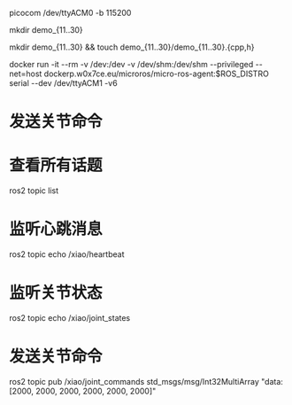 picocom  /dev/ttyACM0 -b 115200

mkdir demo_{11..30}

mkdir demo_{11..30} && touch demo_{11..30}/demo_{11..30}.{cpp,h}


docker run -it --rm -v /dev:/dev -v /dev/shm:/dev/shm --privileged --net=host dockerp.w0x7ce.eu/microros/micro-ros-agent:$ROS_DISTRO serial --dev /dev/ttyACM1 -v6

# 发送关节命令

# 查看所有话题
ros2 topic list

# 监听心跳消息
ros2 topic echo /xiao/heartbeat

# 监听关节状态
ros2 topic echo /xiao/joint_states

# 发送关节命令
ros2 topic pub /xiao/joint_commands std_msgs/msg/Int32MultiArray "data: [2000, 2000, 2000, 2000, 2000, 2000]"

